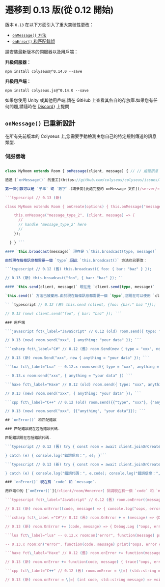 # 遷移到 0.13 版(從 0.12 開始)

版本 `0.13` 在以下方面引入了重大突破性更改：

- [`onMessage()` 方法](#onmessage-has-been-reworked)
- [`onError()` 和匹配錯誤](#onerror-and-matchmaking-errors)

請安裝最新版本的伺服器以及用戶端：

**升級伺服器：**

``` npm install colyseus@^0.14.0 --save ```

**升級用戶端：**

``` npm install colyseus.js@^0.14.0 --save ```

如果您使用 Unity 或其他用戶端,請在 GitHub 上查看其各自的存放庫.如果您有任何問題,請隨時在 [Discord](https://discord.gg/RY8rRS7)} 上提問

## `onMessage()` 已重新設計

在所有先前版本的 Colyseus 上,您需要手動檢測由您自己的特定規則傳送的訊息類型.

### 伺服器端

```typescript // 0.12(舊)

class MyRoom extends Room { onMessage(client, message) { // // 處理訊息 // } } ```

透過 [`onMessage()` 的重工](https://github.com/colyseus/colyseus/issues/315),您可以根據用戶端傳送的訓息類型觸發特定回調.

第一個引數可以是 `子串` 或 `數字`.(請參閱[此處完整的 onMessage 文件](/server/room/#onmessage-type-callback))

```typescript // 0.13 (新)

class MyRoom extends Room { onCreate(options) { this.onMessage("message\_type\_1", (client, message) => { // // 在這裡處理 'message\_type\_1' // });

    this.onMessage("message_type_2", (client, message) => {
      //
      // handle 'message_type_2' here
      //
    });

  } } ```

#### `this.broadcast(message)` 現在是 \`this.broadcast(type, message)`

由於現在每條訊息都需要一個 `type`,因此 `this.broadcast()` 方法也已更改：

```typescript // 0.12 (舊) this.broadcast({ foo: { bar: "baz" } });

// 0.13 (新) this.broadcast("foo", { bar: "baz" }); ``

#### `this.send(client, message)` 現在是 `client.send(type, message)`

`this.send()` 方法已被棄用.由於現在每條訊息都需要一個 `type`,您現在可以使用 `client.send(type, message)`：

`` `typescript // 0.12 (舊) this.send (client, {foo: {bar:" baz "}});

// 0.13 (new) client.send("foo", { bar: "baz" }); ```

### 用戶端

```javascript fct\_label="JavaScript" // 0.12 (old) room.send({ type: "xxx", anything: "your data" });

// 0.13 (new) room.send("xxx", { anything: "your data" }); ```

```csharp fct\_label="C#" // 0.12 (舊) room.Send(new { type = "xxx", nothing = "your data" });

// 0.13 (新) room.Send("xxx", new { anything = "your data" }); ```

```lua fct\_label="Lua" -- 0.12.x room:send({ type = "xxx", anything = "your data" })

-- 0.13.x room:send("xxx", { anything = "your data" }) ```

```haxe fct\_label="Haxe" // 0.12 (old) room.send({ type: "xxx", anything: "your data" });

// 0.13 (new) room.send("xxx", { anything: "your data" }); ```

```cpp fct\_label="C++" // 0.12 (old) room.send({{"type", "xxx"}, {"anything", "your data"}});

// 0.13 (new) room.send("xxx", {{"anything", "your data"}}); ```

## `onError()` 和匹配錯誤

### 匹配錯誤現在包括錯誤代碼.

匹配錯誤現在包括錯誤代碼.

```typescript // 0.12 (舊) try { const room = await client.joinOrCreate("battle");

} catch (e) { console.log("錯誤信息：", e); }```

```typescript // 0.13 (新) try { const room = await client.joinOrCreate("battle");

} catch (e) { console.log("錯誤代碼：", e.code); console.log("錯誤信息：", e.message); }```

### `onError()` 現在有 `code` 和 `message`.

用戶端中的 [`onError()`](/client/room/#onerror) 回調現在有一個 `code` 和 `message` 可用,而不僅僅是一條 `message `.

```typescript fct\_label="JavaScript" // 0.12 (舊) room.onError((message) => { console.log("oops, error occurred:"); console.log(message); });

// 0.13 (新) room.onError((code, message) => { console.log("oops, error occurred:"); console.log(message); }); ``

```csharp fct\_label ="C#"// 0.12 (舊) room.OnError + = (message) => {Debug.Log (" 哎呀,發生錯誤："); Debug.Log(message); }

// 0.13 (新) room.OnError += (code, message) => { Debug.Log ("oops, error occurred:"); Debug.Log(message); }```

```lua fct\_label="lua" -- 0.12.x room:on("error", function(message) print("oops, error occurred:") print(message) end)

-- 0.13.x room:on("error", function(code, message) print("oops, error ocurred:") print(message) end) ```

```haxe fct\_label="Haxe" // 0.12 (舊) room.onError += function(message) { trace("oops, error ocurred:"); trace(message); };

// 0.13 (新) room.onError += function(code, message) { trace("oops, error ocurred:"); trace(message); }; ```

```cpp fct\_label="C++" // 0.12 (舊) room.onError = \[=] (std::string message) => void { std::cout << "oops, error occurred: " << message < < std::endl; };

// 0.13 (新) room.onError = \[=] (int code, std::string message) => void { std::cout << "oops, error occurred: " << message << std::endl; }; ``

